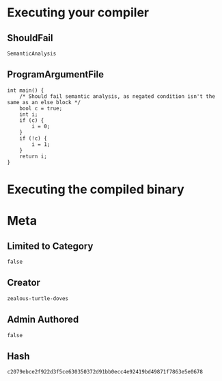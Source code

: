 # Executing your compiler

## ShouldFail

```
SemanticAnalysis
```

## ProgramArgumentFile

```
int main() {
	/* Should fail semantic analysis, as negated condition isn't the same as an else block */
	bool c = true;
	int i;
	if (c) {
		i = 0;
	}
	if (!c) {
		i = 1;
	}
	return i;
}

```

# Executing the compiled binary

# Meta

## Limited to Category

```
false
```

## Creator

```
zealous-turtle-doves
```

## Admin Authored

```
false
```

## Hash

```
c2079ebce2f922d3f5ce630350372d91bb0ecc4e92419bd49871f7863e5e0678
```
